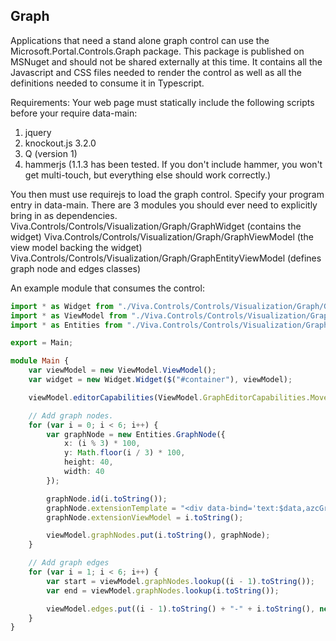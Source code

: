 <properties title="" pageTitle="Graph Control nuget" description="" authors="rickweb" />

<a name="graph"></a>
## Graph

Applications that need a stand alone graph control can use the Microsoft.Portal.Controls.Graph package. This package is published on MSNuget and should not be shared externally at this time. It contains all the Javascript and CSS files needed to render the control as well as all the definitions needed to consume it in Typescript.

Requirements:
Your web page must statically include the following scripts before your require data-main:
1. jquery
1. knockout.js 3.2.0
1. Q (version 1)
1. hammerjs (1.1.3 has been tested. If you don't include hammer, you won't get multi-touch, but everything else should work correctly.)

You then must use requirejs to load the graph control. Specify your program entry in data-main. There are 3 modules you should ever need to explicitly bring in as dependencies.
Viva.Controls/Controls/Visualization/Graph/GraphWidget (contains the widget)
Viva.Controls/Controls/Visualization/Graph/GraphViewModel (the view model backing the widget)
Viva.Controls/Controls/Visualization/Graph/GraphEntityViewModel (defines graph node and edges classes)

An example module that consumes the control:

```ts
import * as Widget from "./Viva.Controls/Controls/Visualization/Graph/GraphWidget";
import * as ViewModel from "./Viva.Controls/Controls/Visualization/Graph/GraphViewModel";
import * as Entities from "./Viva.Controls/Controls/Visualization/Graph/GraphEntityViewModel";

export = Main;

module Main {
    var viewModel = new ViewModel.ViewModel();
    var widget = new Widget.Widget($("#container"), viewModel);

    viewModel.editorCapabilities(ViewModel.GraphEditorCapabilities.MoveEntities);

    // Add graph nodes.
    for (var i = 0; i < 6; i++) {
        var graphNode = new Entities.GraphNode({
            x: (i % 3) * 100,
            y: Math.floor(i / 3) * 100,
            height: 40,
            width: 40
        });

        graphNode.id(i.toString());
        graphNode.extensionTemplate = "<div data-bind='text:$data,azcGraphNodeContent'></div>";
        graphNode.extensionViewModel = i.toString();

        viewModel.graphNodes.put(i.toString(), graphNode);
    }

    // Add graph edges
    for (var i = 1; i < 6; i++) {
        var start = viewModel.graphNodes.lookup((i - 1).toString());
        var end = viewModel.graphNodes.lookup(i.toString());

        viewModel.edges.put((i - 1).toString() + "-" + i.toString(), new Entities.GraphEdge(start, end));
    }
}

```
